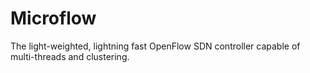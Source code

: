# Microflow
The light-weighted, lightning fast OpenFlow SDN controller capable of multi-threads and clustering.
